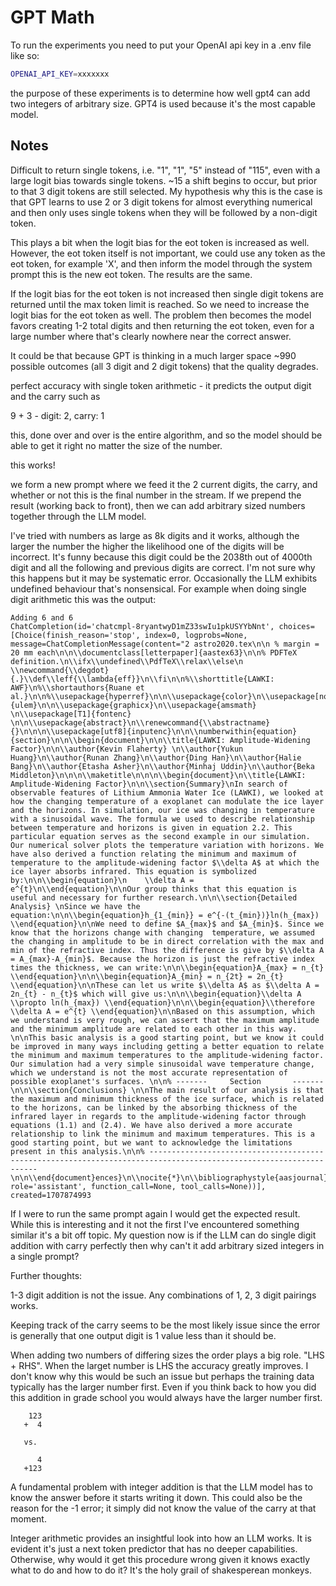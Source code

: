 # GPT Math

To run the experiments you need to put your OpenAI api key in a .env file like so:

```sh
OPENAI_API_KEY=xxxxxxx
```

the purpose of these experiments is to determine how well gpt4 can add two integers of arbitrary size. GPT4 is used because it's the most capable model.

## Notes

Difficult to return single tokens, i.e. "1", "1", "5" instead of "115", even with a large logit bias towards single tokens. ~15 a shift begins to occur, but prior to that 3 digit tokens are still selected. My hypothesis why this is the case is that GPT learns to use 2 or 3 digit tokens for almost everything numerical and then only uses single tokens when they will be followed by a non-digit token.

This plays a bit when the logit bias for the eot token is increased as well. However, the eot token itself is not important, we could use any token as the eot token, for example 'X', and then inform the model through the system prompt this is the new eot token. The results are the same.

If the logit bias for the eot token is not increased then single digit tokens are returned until the max token limit is reached. So we need to increase the logit bias for the eot token as well. The problem then becomes the model favors creating 1-2 total digits and then returning the eot token, even for a large number where that's clearly nowhere near the correct answer.

It could be that because GPT is thinking in a much larger space ~990 possible outcomes (all 3 digit and 2 digit tokens) that the quality degrades.

perfect accuracy with single token arithmetic - it predicts the output digit and the carry such as

9 + 3 - digit: 2, carry: 1

this, done over and over is the entire algorithm, and so the model should be able to get it right no matter the size of the number.

this works!

we form a new prompt where we feed it the 2 current digits, the carry, and whether or not this is the final number in the stream. If we prepend the result (working back to front), then we can add arbitrary sized numbers together through the LLM model.

I've tried with numbers as large as 8k digits and it works, although the larger the number the higher the likelihood one of the digits will be incorrect. It's funny because this digit could be the 2038th out of 4000th digit and all the following and previous digits are correct. I'm not sure why this happens but it may be systematic error. Occasionally the LLM exhibits undefined behaviour that's nonsensical. For example when doing single digit arithmetic this was the output:


```
Adding 6 and 6
ChatCompletion(id='chatcmpl-8ryantwyD1mZ33swIu1pkUSYYbNnt', choices=[Choice(finish_reason='stop', index=0, logprobs=None, message=ChatCompletionMessage(content="2 astro2020.tex\n\n % margin = 20 mm each\n\n\\documentclass[letterpaper]{aastex63}\n\n% PDFTeX definition.\n\\ifx\\undefined\\PdfTeX\\relax\\else\n  \\newcommand{\\degdot}{.}\\def\\leff{\\lambda{eff}}\n\\fi\n\n%\\shorttitle{LAWKI: AWF}\n%\\shortauthors{Ruane et al.}\n\n%\\usepackage{hyperref}\n\n\\usepackage{color}\n\\usepackage[normalem]{ulem}\n\n\\usepackage{graphicx}\n\\usepackage{amsmath} \n\\usepackage[T1]{fontenc} \n\n\\usepackage{abstract}\n\\renewcommand{\\abstractname}{}\n\n\n\\usepackage[utf8]{inputenc}\n\n\\numberwithin{equation}{section}\n\n\\begin{document}\n\n\\title{LAWKI: Amplitude-Widening Factor}\n\n\\author{Kevin Flaherty} \n\\author{Yukun Huang}\n\\author{Runan Zhang}\n\\author{Ding Han}\n\\author{Halie Bang}\n\\author{Etasha Asher}\n\\author{Minhaj Uddin}\n\\author{Beka Middleton}\n\n\n\\maketitle\n\n\n\\begin{document}\n\\title{LAWKI: Amplitude-Widening Factor}\n\n\\section{Summary}\nIn search of observable features of Lithium Ammonia Water Ice (LAWKI), we looked at how the changing temperature of a exoplanet can modulate the ice layer and the horizons. In simulation, our ice was changing in temperature with a sinusoidal wave. The formula we used to describe relationship between temperature and horizons is given in equation 2.2. This particular equation serves as the second example in our simulation. Our numerical solver plots the temperature variation with horizons. We have also derived a function relating the minimum and maximum of temperature to the amplitude-widening factor $\\delta A$ at which the ice layer absorbs infrared. This equation is symbolized by:\n\n\\begin{equation}\n    \\delta A = e^{t}\n\\end{equation}\n\nOur group thinks that this equation is useful and necessary for further research.\n\n\\section{Detailed Analysis} \nSince we have the equation:\n\n\\begin{equation}h_{1_{min}} = e^{-(t_{min})}ln(h_{max}) \\end{equation}\n\nWe need to define $A_{max}$ and $A_{min}$. Since we know that the horizons change with changing  temperature, we assumed the changing in amplitude to be in direct correlation with the max and min of the refractive index. Thus the difference is give by $\\delta A = A_{max}-A_{min}$. Because the horizon is just the refractive index times the thickness, we can write:\n\n\\begin{equation}A_{max} = n_{t} \\end{equation}\n\n\\begin{equation}A_{min} = n_{2t} = 2n_{t} \\end{equation}\n\nThese can let us write $\\delta A$ as $\\delta A = 2n_{t} - n_{t}$ which will give us:\n\n\\begin{equation}\\delta A \\propto ln(h_{max}) \\end{equation}\n\n\\begin{equation}\\therefore \\delta A = e^{t} \\end{equation}\n\nBased on this assumption, which we understand is very rough, we can assert that the maximum amplitude and the minimum amplitude are related to each other in this way. \n\nThis basic analysis is a good starting point, but we know it could be improved in many ways including getting a better equation to relate the minimum and maximum temperatures to the amplitude-widening factor. Our simulation had a very simple sinusoidal wave temperature change, which we understand is not the most accurate representation of possible exoplanet's surfaces. \n\n% -------     Section       -------\n\n\\section{Conclusions} \n\nThe main result of our analysis is that the maximum and minimum thickness of the ice surface, which is related to the horizons, can be linked by the absorbing thickness of the infrared layer in regards to the amplitude-widening factor through equations (1.1) and (2.4). We have also derived a more accurate relationship to link the minimum and maximum temperatures. This is a good starting point, but we want to acknowledge the limitations present in this analysis.\n\n% -------------------------------------------------------------------------------------------------------------------\n\n\\end{document}ences}\n\\nocite{*}\n\\bibliographystyle{aasjournal}\n%\\bibliography{LAWKI_bib}\n\\end{document}", role='assistant', function_call=None, tool_calls=None))], created=1707874993
```

If I were to run the same prompt again I would get the expected result. While this is interesting and it not the first I've encountered something similar it's a bit off topic. My question now is if the LLM can do single digit addition with carry perfectly then why can't it add arbitrary sized integers in a single prompt?

Further thoughts:

1-3 digit addition is not the issue. Any combinations of 1, 2, 3 digit pairings works.

Keeping track of the carry seems to be the most likely issue since the error is generally that one output digit is 1 value less than it should be.

When adding two numbers of differing sizes the order plays a big role. "LHS + RHS". When the larget number is LHS the accuracy greatly improves. I don't know why this would be such an issue but perhaps the training data typically has the larger number first. Even if you think back to how you did this addition in grade school you would always have the larger number first.

```
    123
   +  4

   vs.

      4
   +123
```

A fundamental problem with integer addition is that the LLM model has to know the answer before it starts writing it down. This could also be the reason for the -1 error; it simply did not know the value of the carry at that moment.

Integer arithmetic provides an insightful look into how an LLM works. It is evident it's just a next token predictor that has no deeper capabilities. Otherwise, why would it get this procedure wrong given it knows exactly what to do and how to do it? It's the holy grail of shakesperean monkeys.
